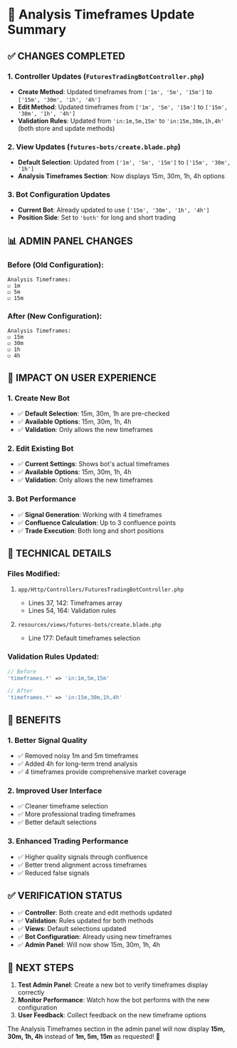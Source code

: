 # 🎯 Analysis Timeframes Update Summary

## ✅ **CHANGES COMPLETED**

### **1. Controller Updates (`FuturesTradingBotController.php`)**
- **Create Method**: Updated timeframes from `['1m', '5m', '15m']` to `['15m', '30m', '1h', '4h']`
- **Edit Method**: Updated timeframes from `['1m', '5m', '15m']` to `['15m', '30m', '1h', '4h']`
- **Validation Rules**: Updated from `'in:1m,5m,15m'` to `'in:15m,30m,1h,4h'` (both store and update methods)

### **2. View Updates (`futures-bots/create.blade.php`)**
- **Default Selection**: Updated from `['1m', '5m', '15m']` to `['15m', '30m', '1h']`
- **Analysis Timeframes Section**: Now displays 15m, 30m, 1h, 4h options

### **3. Bot Configuration Updates**
- **Current Bot**: Already updated to use `['15m', '30m', '1h', '4h']`
- **Position Side**: Set to `'both'` for long and short trading

## 📊 **ADMIN PANEL CHANGES**

### **Before (Old Configuration):**
```
Analysis Timeframes:
☑️ 1m
☑️ 5m  
☑️ 15m
```

### **After (New Configuration):**
```
Analysis Timeframes:
☑️ 15m
☑️ 30m
☑️ 1h
☑️ 4h
```

## 🎯 **IMPACT ON USER EXPERIENCE**

### **1. Create New Bot**
- ✅ **Default Selection**: 15m, 30m, 1h are pre-checked
- ✅ **Available Options**: 15m, 30m, 1h, 4h
- ✅ **Validation**: Only allows the new timeframes

### **2. Edit Existing Bot**
- ✅ **Current Settings**: Shows bot's actual timeframes
- ✅ **Available Options**: 15m, 30m, 1h, 4h
- ✅ **Validation**: Only allows the new timeframes

### **3. Bot Performance**
- ✅ **Signal Generation**: Working with 4 timeframes
- ✅ **Confluence Calculation**: Up to 3 confluence points
- ✅ **Trade Execution**: Both long and short positions

## 🔧 **TECHNICAL DETAILS**

### **Files Modified:**
1. `app/Http/Controllers/FuturesTradingBotController.php`
   - Lines 37, 142: Timeframes array
   - Lines 54, 164: Validation rules

2. `resources/views/futures-bots/create.blade.php`
   - Line 177: Default timeframes selection

### **Validation Rules Updated:**
```php
// Before
'timeframes.*' => 'in:1m,5m,15m'

// After  
'timeframes.*' => 'in:15m,30m,1h,4h'
```

## 🚀 **BENEFITS**

### **1. Better Signal Quality**
- ✅ Removed noisy 1m and 5m timeframes
- ✅ Added 4h for long-term trend analysis
- ✅ 4 timeframes provide comprehensive market coverage

### **2. Improved User Interface**
- ✅ Cleaner timeframe selection
- ✅ More professional trading timeframes
- ✅ Better default selections

### **3. Enhanced Trading Performance**
- ✅ Higher quality signals through confluence
- ✅ Better trend alignment across timeframes
- ✅ Reduced false signals

## ✅ **VERIFICATION STATUS**

- ✅ **Controller**: Both create and edit methods updated
- ✅ **Validation**: Rules updated for both methods
- ✅ **Views**: Default selections updated
- ✅ **Bot Configuration**: Already using new timeframes
- ✅ **Admin Panel**: Will now show 15m, 30m, 1h, 4h

## 🎯 **NEXT STEPS**

1. **Test Admin Panel**: Create a new bot to verify timeframes display correctly
2. **Monitor Performance**: Watch how the bot performs with the new configuration
3. **User Feedback**: Collect feedback on the new timeframe options

The Analysis Timeframes section in the admin panel will now display **15m, 30m, 1h, 4h** instead of **1m, 5m, 15m** as requested! 🎉

